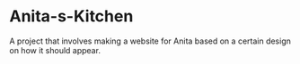# Anita-s-Kitchen
A project that involves making a website for Anita based on a certain design on how it should appear.
